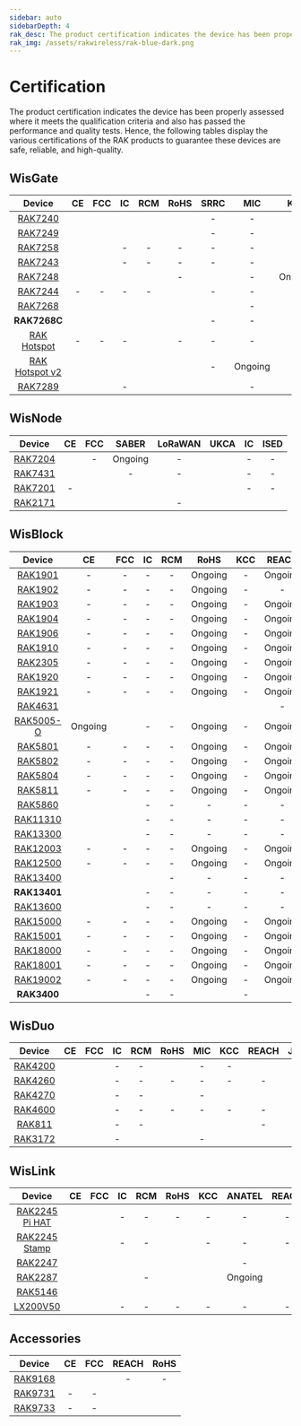 ```yaml
---
sidebar: auto
sidebarDepth: 4
rak_desc: The product certification indicates the device has been properly assessed where it meets the qualification criteria and also has passed the performance and quality tests. Hence, the following tables display the various certifications of the RAK products to guarantee these devices are safe, reliable, and high-quality.
rak_img: /assets/rakwireless/rak-blue-dark.png
---
```


# Certification

The product certification indicates the device has been properly assessed where it meets the qualification criteria and also has passed the performance and quality tests. Hence, the following tables display the various certifications of the RAK products to guarantee these devices are safe, reliable, and high-quality.

## WisGate

|                                               Device                                               |                                                             CE                                                              |                                                           FCC                                                           |                                                       IC                                                       |                                                             RCM                                                              |                                                                 RoHS                                                                 |                                              SRRC                                               |   MIC   |                                                             KCC                                                             |  OFCA   |                                                      IMDA                                                       |                                                  ANATEL                                                  |                                              Ukraine                                               |                                                            IP67                                                            |                                                  IP65                                                  |                                                            UKCA                                                             |                                                          REACH                                                          |   JRL   |   EAC   |   FAC   |   FSB   |                                                      SUBTEL                                                       |   NOM   | IFETEL  |                                                      BSMI                                                       |                                                      NCC                                                       |   MIC   |                                                      ERP                                                       |                                                      NTC                                                       |   RAC   |   FSS   |  SABER  |  METI   |                                                      NBTC                                                       |                                              ISED                                               |                                                             RSM                                                              |
| :------------------------------------------------------------------------------------------------: | :-------------------------------------------------------------------------------------------------------------------------: | :---------------------------------------------------------------------------------------------------------------------: | :------------------------------------------------------------------------------------------------------------: | :--------------------------------------------------------------------------------------------------------------------------: | :----------------------------------------------------------------------------------------------------------------------------------: | :---------------------------------------------------------------------------------------------: | :-----: | :-------------------------------------------------------------------------------------------------------------------------: | :-----: | :-------------------------------------------------------------------------------------------------------------: | :------------------------------------------------------------------------------------------------------: | :------------------------------------------------------------------------------------------------: | :------------------------------------------------------------------------------------------------------------------------: | :----------------------------------------------------------------------------------------------------: | :-------------------------------------------------------------------------------------------------------------------------: | :---------------------------------------------------------------------------------------------------------------------: | :-----: | :-----: | :-----: | :-----: | :---------------------------------------------------------------------------------------------------------------: | :-----: | :-----: | :-------------------------------------------------------------------------------------------------------------: | :------------------------------------------------------------------------------------------------------------: | :-----: | :------------------------------------------------------------------------------------------------------------: | :------------------------------------------------------------------------------------------------------------: | :-----: | :-----: | :-----: | :-----: | :-------------------------------------------------------------------------------------------------------------: | :---------------------------------------------------------------------------------------------: | :--------------------------------------------------------------------------------------------------------------------------: |
|       <a href="/Product-Categories/WisGate/RAK7240/Overview/" target="_blank"> RAK7240 </a>        |            [](https://downloads.rakwireless.com/LoRa/RAK7240/Certification-Report/RAK7240_CE_Certification.pdf)             |          [](https://downloads.rakwireless.com/LoRa/RAK7240/Certification-Report/RAK7240_FCC_Certification.zip)          |      [](https://downloads.rakwireless.com/LoRa/RAK7240/Certification-Report/RAK7240_IC_Certification.pdf)      |            [](https://downloads.rakwireless.com/LoRa/RAK7240/Certification-Report/RAK7240_RCM_Certification.zip)             |                [](https://downloads.rakwireless.com/LoRa/RAK7240/Certification-Report/RAK7240_RoHS_Certification.pdf)                |                                                -                                                |    -    |                                                              -                                                              |    -    |                                                        -                                                        | [](https://downloads.rakwireless.com/LoRa/RAK7240/Certification-Report/RAK7240_ANATEL_Certification.pdf) |                                                 -                                                  |                                                             -                                                              | [](https://downloads.rakwireless.com/LoRa/RAK7240/Certification-Report/RAK7240_IP65_Certification.pdf) |                                                              -                                                              |                                                            -                                                            |    -    |    -    |    -    |    -    |                                                         -                                                         |    -    |    -    |                                                        -                                                        |                                                       -                                                        |    -    |                                                       -                                                        |                                                       -                                                        |    -    |    -    |    -    |    -    |                                                        -                                                        |                                                -                                                |                                                              -                                                               |
|       <a href="/Product-Categories/WisGate/RAK7249/Overview/" target="_blank"> RAK7249 </a>        |      [](https://downloads.rakwireless.com/LoRa/DIY-Gateway-RAK7249/Certification-Report/RAK7249_CE_Certification.pdf)       |    [](https://downloads.rakwireless.com/LoRa/DIY-Gateway-RAK7249/Certification-Report/RAK7249_FCC_Certification.zip)    | [](https://downloads.rakwireless.com/LoRa/DIY-Gateway-RAK7249/Certification-Report/RAK7249_IC_Certication.pdf) |      [](https://downloads.rakwireless.com/LoRa/DIY-Gateway-RAK7249/Certification-Report/RAK7249_RCM_Certification.zip)       |           [](https://downloads.rakwireless.com/LoRa/DIY-Gateway-RAK7249/Certification-Report/RAK7249_RoHS_Test_Report.pdf)           |                                                -                                                |    -    |                                                              -                                                              |    -    |                                                        -                                                        |                                                    -                                                     |                                                 -                                                  | [](https://downloads.rakwireless.com/LoRa/DIY-Gateway-RAK7249/Certification-Report/RAK7249_Enclosure_IP67_Test_Report.pdf) |                                                   -                                                    |                                                              -                                                              |      [](https://downloads.rakwireless.com/LoRa/DIY-Gateway-RAK7249/Certification-Report/RAK7249_REACH_Report.pdf)       |    -    | Ongoing | Ongoing | Ongoing |                                                         -                                                         |    -    |    -    |                                                        -                                                        |                                                       -                                                        |    -    |                                                       -                                                        |                                                       -                                                        | Ongoing | Ongoing |    -    |    -    |                                                        -                                                        |                                                -                                                |                                                              -                                                               |
|       <a href="/Product-Categories/WisGate/RAK7258/Overview/" target="_blank"> RAK7258 </a>        |     [](https://downloads.rakwireless.com/LoRa/Indoor-Gateway-RAK7258/Certification-Report/RAK7258_CE_Certification.zip)     |  [](https://downloads.rakwireless.com/LoRa/Indoor-Gateway-RAK7258/Certification-Report/RAK7258_FCC_Certification.zip)   |                                                       -                                                        |                                                              -                                                               |                                                                  -                                                                   |                                                -                                                |    -    |     [](https://downloads.rakwireless.com/LoRa/Indoor-Gateway-RAK7258/Certification-Report/RAK7258_KC_Certification.pdf)     |    -    |                                                        -                                                        |                                                    -                                                     |                                                 -                                                  |                                                             -                                                              |                                                   -                                                    |                                                              -                                                              |                                                            -                                                            |    -    |    -    |    -    |    -    |                                                         -                                                         |    -    |    -    |                                                        -                                                        |                                                       -                                                        |    -    |                                                       -                                                        |                                                       -                                                        |    -    |    -    | Ongoing |    -    |                                                        -                                                        |                                                -                                                |                                                              -                                                               |
|       <a href="/Product-Categories/WisGate/RAK7243/Overview/" target="_blank"> RAK7243 </a>        |   [](https://downloads.rakwireless.com/LoRa/Pilot-Gateway-Pro-RAK7243/Certification-Report/RAK7243_CE_Certification.zip)    | [](https://downloads.rakwireless.com/LoRa/Pilot-Gateway-Pro-RAK7243/Certification-Report/RAK7243_FCC_Certification.zip) |                                                       -                                                        |                                                              -                                                               |                                                                  -                                                                   |                                                -                                                |    -    |                                                              -                                                              |    -    |                                                        -                                                        |                                                    -                                                     |                                                 -                                                  |                                                             -                                                              |                                                   -                                                    |                                                              -                                                              |                                                            -                                                            |    -    |    -    |    -    |    -    |                                                         -                                                         |    -    |    -    |                                                        -                                                        |                                                       -                                                        |    -    |                                                       -                                                        |                                                       -                                                        |    -    |    -    |    -    |    -    |                                                        -                                                        |                                                -                                                |                                                              -                                                               |
|       <a href="/Product-Categories/WisGate/RAK7248/Overview/" target="_blank"> RAK7248 </a>        |                [](https://downloads.rakwireless.com/LoRa/RAK7248/Certification/RAK7248_CE_Certification.zip)                |             [](https://downloads.rakwireless.com/LoRa/RAK7248/Certification/RAK7248_FCC_Certification.zip)              |         [](https://downloads.rakwireless.com/LoRa/RAK7248/Certification/RAK7248_IC_Certification.zip)          |                [](https://downloads.rakwireless.com/LoRa/RAK7248/Certification/RAK7248_RCM_Certification.pdf)                |                                                                  -                                                                   | [](https://downloads.rakwireless.com/LoRa/RAK7248/Certification/RAK7248_SRRC_Certification.zip) |    -    |                                                           Ongoing                                                           | Ongoing |         [](https://downloads.rakwireless.com/LoRa/RAK7248/Certification/RAK7248_IMDA_Certification.zip)         |    [](https://downloads.rakwireless.com/LoRa/RAK7248/Certification/RAK7248_ANATEL_Certification.pdf)     | [](https://downloads.rakwireless.com/LoRa/RAK7248/Certification/RAK7248_Ukraine_Certification.pdf) |                                                             -                                                              |                                                   -                                                    |                                                              -                                                              |                                                            -                                                            |    -    |    -    |    -    |    -    |                                                         -                                                         |    -    |    -    |                                                        -                                                        |                                                       -                                                        |    -    |                                                       -                                                        |                                                       -                                                        |    -    |    -    |    -    |    -    |                                                        -                                                        |                                                -                                                |                                                              -                                                               |
|       <a href="/Product-Categories/WisGate/RAK7244/Overview/" target="_blank"> RAK7244 </a>        |                                                              -                                                              |                                                            -                                                            |                                                       -                                                        |                                                              -                                                               | [](https://downloads.rakwireless.com/LoRa/Developer-LoRaWAN-Gateway-RAK7244%26RAK7244P/Certification/RAK7244_RoHS_Certification.pdf) |                                                -                                                |    -    |                                                              -                                                              |    -    |                                                        -                                                        |                                                    -                                                     |                                                 -                                                  |                                                             -                                                              |                                                   -                                                    |                                                              -                                                              |                                                            -                                                            |    -    |    -    |    -    |    -    |                                                         -                                                         |    -    |    -    |                                                        -                                                        |                                                       -                                                        |    -    |                                                       -                                                        |                                                       -                                                        |    -    |    -    |    -    |    -    |                                                        -                                                        |                                                -                                                |                                                              -                                                               |
|       <a href="/Product-Categories/WisGate/RAK7268/Overview/" target="_blank"> RAK7268 </a>        | [](https://downloads.rakwireless.com/LoRa/RAK7268/Certification/RAK7268_RAK7268V2_RAK7268C_RAK7268CV2_CE_Certification.pdf) |        [](https://downloads.rakwireless.com/LoRa/RAK7268/Certification/RAK7268_RAK7268V2_FCC_Certification.pdf)         |         [](https://downloads.rakwireless.com/LoRa/RAK7268/Certification/RAK7268_IC_Certification.zip)          | [](https://downloads.rakwireless.com/LoRa/RAK7268/Certification/RAK7268_RAK7268V2_RAK7268C_RAK7268CV2_RCM_Certification.pdf) |        [](https://downloads.rakwireless.com/LoRa/RAK7268/Certification/RAK7268C_RAK7268CV2_RAK7268_RAK7268V2_RoHS_Report.pdf)        | [](https://downloads.rakwireless.com/LoRa/RAK7268/Certification/RAK7268_SRRC_Certification.pdf) |    -    |                [](https://downloads.rakwireless.com/LoRa/RAK7268/Certification/RAK7268_KC_Certification.pdf)                |    -    |                                                        -                                                        |    [](https://downloads.rakwireless.com/LoRa/RAK7268/Certification/RAK7268_ANATEL_Certification.zip)     |                                                 -                                                  |                                                             -                                                              |                                                   -                                                    | [](https://downloads.rakwireless.com/LoRa/RAK7268/Certification/RAK7268_RAK7268V2_RAK7268C_RAK7268CV2_UK_Certification.pdf) | [](https://downloads.rakwireless.com/LoRa/RAK7268/Certification/RAK7268C_RAK7268CV2_RAK7268_RAK7268V2_REACH_Report.pdf) |    -    |    -    |    -    |    -    |                                                         -                                                         |    -    |    -    |                                                        -                                                        |                                                       -                                                        |    -    |                                                       -                                                        |                                                       -                                                        |    -    |    -    |    -    |    -    |                                                        -                                                        |                                                -                                                | [](https://downloads.rakwireless.com/LoRa/RAK7268/Certification/RAK7268_RAK7268V2_RAK7268C_RAK7268CV2_RSM_Certification.pdf) |
|                                            **RAK7268C**                                            | [](https://downloads.rakwireless.com/LoRa/RAK7268/Certification/RAK7268_RAK7268V2_RAK7268C_RAK7268CV2_CE_Certification.pdf) |       [](https://downloads.rakwireless.com/LoRa/RAK7268/Certification/RAK7268C_RAK7268CV2_FCC_Certification.pdf)        |         [](https://downloads.rakwireless.com/LoRa/RAK7268/Certification/RAK7268C_IC_Certification.zip)         | [](https://downloads.rakwireless.com/LoRa/RAK7268/Certification/RAK7268_RAK7268V2_RAK7268C_RAK7268CV2_RCM_Certification.pdf) |        [](https://downloads.rakwireless.com/LoRa/RAK7268/Certification/RAK7268C_RAK7268CV2_RAK7268_RAK7268V2_RoHS_Report.pdf)        |                                                -                                                |    -    |               [](https://downloads.rakwireless.com/LoRa/RAK7268/Certification/RAK7268C_KC_certification.pdf)                |    -    |                                                        -                                                        |                                                    -                                                     |                                                 -                                                  |                                                             -                                                              |                                                   -                                                    | [](https://downloads.rakwireless.com/LoRa/RAK7268/Certification/RAK7268_RAK7268V2_RAK7268C_RAK7268CV2_UK_Certification.pdf) | [](https://downloads.rakwireless.com/LoRa/RAK7268/Certification/RAK7268C_RAK7268CV2_RAK7268_RAK7268V2_REACH_Report.pdf) |    -    |    -    |    -    |    -    |                                                         -                                                         |    -    |    -    |                                                        -                                                        |                                                       -                                                        |    -    |                                                       -                                                        |                                                       -                                                        |    -    |    -    |    -    |    -    |                                                        -                                                        |                                                -                                                | [](https://downloads.rakwireless.com/LoRa/RAK7268/Certification/RAK7268_RAK7268V2_RAK7268C_RAK7268CV2_RSM_Certification.pdf) |
|   <a href="/Product-Categories/WisGate/RAK-Hotspot/Overview/" target="_blank"> RAK Hotspot </a>    |                                                              -                                                              |                                                            -                                                            |                                                       -                                                        |        [](https://downloads.rakwireless.com/LoRa/RAK_Hotspot/Certification/RAK7248_HotspotV2.0_RCM_Certification.pdf)        |                                                                  -                                                                   |                                                -                                                |    -    |        [](https://downloads.rakwireless.com/LoRa/RAK_Hotspot/Certification/RAK7248_HotspotV2.0_KC_Certification.pdf)        |    -    |                                                        -                                                        |                                                    -                                                     |                                                 -                                                  |                                                             -                                                              |                                                   -                                                    |                                                              -                                                              |                                                            -                                                            |    -    |    -    |    -    |    -    |                                                         -                                                         |    -    |    -    |                                                        -                                                        |                                                       -                                                        |    -    |                                                       -                                                        |                                                       -                                                        |    -    |    -    |    -    |    -    |                                                        -                                                        |                                                -                                                |                                                              -                                                               |
| <a href="/Product-Categories/WisGate/RAK-Hotspot-v2/Overview/" target="_blank"> RAK Hotspot v2</a> |        [](https://downloads.rakwireless.com/LoRa/RAK_Hotspot/Certification/RAK7248_HotspotV2.0_CE_Certification.pdf)        |     [](https://downloads.rakwireless.com/LoRa/RAK_Hotspot/Certification/RAK7248_HotspotV2.0_FCC_Certification.pdf)      |     [](https://downloads.rakwireless.com/LoRa/RAK_Hotspot/Certification/RAK7248_HotspotV2.0_IC_Report.pdf)     |        [](https://downloads.rakwireless.com/LoRa/RAK_Hotspot/Certification/RAK7248_HotspotV2.0_RCM_Certification.pdf)        |             [](https://downloads.rakwireless.com/LoRa/RAK_Hotspot/Certification/RAK7248_HotspotV2.0_CE__ROHS_REPORT.pdf)             |                                                -                                                | Ongoing |        [](https://downloads.rakwireless.com/LoRa/RAK_Hotspot/Certification/RAK7248_HotspotV2.0_KC_Certification.pdf)        |    -    | [](https://downloads.rakwireless.com/LoRa/RAK_Hotspot/Certification/RAK7248_HotspotV2.0_IMDA_Certification.zip) |                                                    -                                                     |                                                 -                                                  |                                                             -                                                              |                                                   -                                                    |       [](https://downloads.rakwireless.com/LoRa/RAK_Hotspot/Certification/RAK7248_HotspotV2.0_UKCA_Certification.pdf)       |      [](https://downloads.rakwireless.com/LoRa/RAK_Hotspot/Certification/RAK7248_HotspotV2.0_CE_REACH_REPORT.PDF)       | Ongoing |    -    |    -    |    -    | [](https://downloads.rakwireless.com/LoRa/RAK_Hotspot/Certification/RAK7248_HotspotV2.0_SUBTEL_Certification.pdf) | Ongoing | Ongoing | [](https://downloads.rakwireless.com/LoRa/RAK_Hotspot/Certification/RAK7248_HotspotV2.0_BSMI_Certification.pdf) | [](https://downloads.rakwireless.com/LoRa/RAK_Hotspot/Certification/RAK7248_HotspotV2.0_NCC_Certification.pdf) | Ongoing | [](https://downloads.rakwireless.com/LoRa/RAK_Hotspot/Certification/RAK7248_HotspotV2.0_ERP_Certification.pdf) | [](https://downloads.rakwireless.com/LoRa/RAK_Hotspot/Certification/RAK7248_HotspotV2.0_NTC_Certification.jpg) |    -    |    -    |    -    | Ongoing | [](https://downloads.rakwireless.com/LoRa/RAK_Hotspot/Certification/RAK7248_HotspotV2.0_NBTC_Certification.zip) |                                                -                                                |                                                              -                                                               |
|       <a href="/Product-Categories/WisGate/RAK7289/Overview/" target="_blank"> RAK7289 </a>        |           [](https://downloads.rakwireless.com/LoRa/RAK7289/Certification/RAK7289_RAK7289V2_CE_Certification.pdf)           |             [](https://downloads.rakwireless.com/LoRa/RAK7289/Certification/RAK7289_FCC_Certification.pdf)              |                                                       -                                                        |           [](https://downloads.rakwireless.com/LoRa/RAK7289/Certification/RAK7289_RAK7289V2_RCM_Certification.pdf)           |        [](https://downloads.rakwireless.com/LoRa/RAK7289/Certification/RAK7289C_RAK7289_RAK7289CV2_RAK7289V2_RoHS_Report.pdf)        | [](https://downloads.rakwireless.com/LoRa/RAK7289/Certification/RAK7289_SRRC_Certification.pdf) |    -    | [](https://downloads.rakwireless.com/LoRa/RAK7289/Certification/RAK7289_RAK7289C_RAK7289V2_RAK7289CV2_KC_Certification.pdf) |    -    |                                                        -                                                        |                                                    -                                                     |                                                 -                                                  |                                                             -                                                              |                                                   -                                                    |          [](https://downloads.rakwireless.com/LoRa/RAK7289/Certification/RAK7289_RAK7289V2_UKCA_Certification.pdf)          | [](https://downloads.rakwireless.com/LoRa/RAK7289/Certification/RAK7289C_RAK7289_RAK7289CV2_RAK7289V2_REACH_Report.PDF) |    -    |    -    |    -    |    -    |                                                         -                                                         |    -    |    -    |                                                        -                                                        |                                                       -                                                        |    -    |                                                       -                                                        |                                                       -                                                        |    -    |    -    |    -    |    -    |                                                        -                                                        | [](https://downloads.rakwireless.com/LoRa/RAK7289/Certification/RAK7289_ISED_Certification.zip) |          [](https://downloads.rakwireless.com/LoRa/RAK7289/Certification/RAK7289C_RAK7289CV2_RSM_Certification.pdf)          |


## WisNode

|                                        Device                                         |                                                  CE                                                  |                                                  FCC                                                  |  SABER  |                                              LoRaWAN                                               |                                              UKCA                                               |                                              IC                                               |                                              ISED                                               |
| :-----------------------------------------------------------------------------------: | :--------------------------------------------------------------------------------------------------: | :---------------------------------------------------------------------------------------------------: | :-----: | :------------------------------------------------------------------------------------------------: | :---------------------------------------------------------------------------------------------: | :-------------------------------------------------------------------------------------------: | :---------------------------------------------------------------------------------------------: |
| <a href="/Product-Categories/WisNode/RAK7204/Overview/" target="_blank"> RAK7204 </a> |    [](https://downloads.rakwireless.com/LoRa/RAK7204/Certification/RAK7204_CE_Certification.zip)     |                                                   -                                                   | Ongoing |                                                 -                                                  |                                                                                                 |                                               -                                               |                                                -                                                |
| <a href="/Product-Categories/WisNode/RAK7431/Overview/" target="_blank"> RAK7431 </a> | [](https://downloads.rakwireless.com/LoRa/RAK7431/Certification-Report/RAK7431_CE_Certification.zip) | [](https://downloads.rakwireless.com/LoRa/RAK7431/Certification-Report/RAK7431_FCC_Certification.zip) |    -    |                                                 -                                                  |                                                                                                 |                                               -                                               |                                                -                                                |
| <a href="/Product-Categories/WisNode/RAK7201/Overview/" target="_blank"> RAK7201 </a> |                                                  -                                                   |    [](https://downloads.rakwireless.com/LoRa/RAK7201/Certification/RAK7201_FCC_Certification.pdf)     |         | [](https://downloads.rakwireless.com/LoRa/RAK7201/Certification/RAK7201_LoRaWAN_Certification.pdf) |                                                                                                 |                                               -                                               |                                                -                                                |
| <a href="/Product-Categories/WisNode/RAK2171/Overview/" target="_blank"> RAK2171 </a> |    [](https://downloads.rakwireless.com/LoRa/RAK2171/Certification/RAK2171_CE_Certification.pdf)     |    [](https://downloads.rakwireless.com/LoRa/RAK2171/Certification/RAK2171_FCC_Certification.pdf)     |         |                                                 -                                                  | [](https://downloads.rakwireless.com/LoRa/RAK2171/Certification/RAK2171_UKCA_Certification.pdf) | [](https://downloads.rakwireless.com/LoRa/RAK2171/Certification/RAK2171_IC_Certification.pdf) | [](https://downloads.rakwireless.com/LoRa/RAK2171/Certification/RAK2171_ISED_Certification.pdf) |


## WisBlock

|                                           Device                                           |                                                        CE                                                         |                                                        FCC                                                         |                                                    IC                                                    |                                              RCM                                               |                                                   RoHS                                                    |                                                  KCC                                                  |                                                   REACH                                                    |                                                     EMC                                                     |                                                        UKCA                                                         |                                                        ISED                                                         |
| :----------------------------------------------------------------------------------------: | :---------------------------------------------------------------------------------------------------------------: | :----------------------------------------------------------------------------------------------------------------: | :------------------------------------------------------------------------------------------------------: | :--------------------------------------------------------------------------------------------: | :-------------------------------------------------------------------------------------------------------: | :---------------------------------------------------------------------------------------------------: | :--------------------------------------------------------------------------------------------------------: | :---------------------------------------------------------------------------------------------------------: | :-----------------------------------------------------------------------------------------------------------------: | :-----------------------------------------------------------------------------------------------------------------: |
|   <a href="/Product-Categories/WisBlock/RAK1901/Overview/" target="_blank"> RAK1901 </a>   |                                                         -                                                         |                                                         -                                                          |                                                    -                                                     |                                               -                                                |                                                  Ongoing                                                  |                                                   -                                                   |                                                  Ongoing                                                   |                                                      -                                                      |                                                          -                                                          |                                                          -                                                          |
|   <a href="/Product-Categories/WisBlock/RAK1902/Overview/" target="_blank"> RAK1902 </a>   |                                                         -                                                         |                                                         -                                                          |                                                    -                                                     |                                               -                                                |                                                  Ongoing                                                  |                                                   -                                                   |                                                     -                                                      |                                                   Ongoing                                                   |                                                          -                                                          |                                                          -                                                          |
|   <a href="/Product-Categories/WisBlock/RAK1903/Overview/" target="_blank"> RAK1903 </a>   |                                                         -                                                         |                                                         -                                                          |                                                    -                                                     |                                               -                                                |                                                  Ongoing                                                  |                                                   -                                                   |                                                  Ongoing                                                   |                                                      -                                                      |                                                          -                                                          |                                                          -                                                          |
|   <a href="/Product-Categories/WisBlock/RAK1904/Overview/" target="_blank"> RAK1904 </a>   |                                                         -                                                         |                                                         -                                                          |                                                    -                                                     |                                               -                                                |                                                  Ongoing                                                  |                                                   -                                                   |                                                  Ongoing                                                   |                                                      -                                                      |                                                          -                                                          |                                                          -                                                          |
|   <a href="/Product-Categories/WisBlock/RAK1906/Overview/" target="_blank"> RAK1906 </a>   |                                                         -                                                         |                                                         -                                                          |                                                    -                                                     |                                               -                                                |                                                  Ongoing                                                  |                                                   -                                                   |                                                  Ongoing                                                   |                                                      -                                                      |                                                          -                                                          |                                                          -                                                          |
|   <a href="/Product-Categories/WisBlock/RAK1910/Overview/" target="_blank"> RAK1910 </a>   |                                                         -                                                         |                                                         -                                                          |                                                    -                                                     |                                               -                                                |                                                  Ongoing                                                  |                                                   -                                                   |                                                  Ongoing                                                   |                                                      -                                                      |                                                          -                                                          |                                                          -                                                          |
|   <a href="/Product-Categories/WisBlock/RAK2305/Overview/" target="_blank"> RAK2305 </a>   |                                                         -                                                         |                                                         -                                                          |                                                    -                                                     |                                               -                                                |                                                  Ongoing                                                  |                                                   -                                                   |                                                  Ongoing                                                   |                                                      -                                                      |                                                          -                                                          |                                                          -                                                          |
|   <a href="/Product-Categories/WisBlock/RAK1920/Overview/" target="_blank"> RAK1920 </a>   |                                                         -                                                         |                                                         -                                                          |                                                    -                                                     |                                               -                                                |                                                  Ongoing                                                  |                                                   -                                                   |                                                  Ongoing                                                   |                                                      -                                                      |                                                          -                                                          |                                                          -                                                          |
|   <a href="/Product-Categories/WisBlock/RAK1921/Overview/" target="_blank"> RAK1921 </a>   |                                                         -                                                         |                                                         -                                                          |                                                    -                                                     |                                               -                                                |                                                  Ongoing                                                  |                                                   -                                                   |                                                  Ongoing                                                   |                                                      -                                                      |                                                          -                                                          |                                                          -                                                          |
|   <a href="/Product-Categories/WisBlock/RAK4631/Overview/" target="_blank"> RAK4631 </a>   |       [](https://downloads.rakwireless.com/LoRa/RAK4630/Certification/RAK4630_RAK4631_CE_Certification.zip)       |       [](https://downloads.rakwireless.com/LoRa/RAK4630/Certification/RAK4630_RAK4631_FCC_Certification.zip)       |  [](https://downloads.rakwireless.com/LoRa/WisBlock/RAK4631/Certification/RAK4631_IC_Certification.pdf)  | [](https://downloads.rakwireless.com/LoRa/RAK4630/Certification/RAK4630_RCM_Certification.pdf) |     [](https://downloads.rakwireless.com/LoRa/RAK4630/Certification/RAK4630_RAK4631_RoHS_Report.pdf)      | [](https://downloads.rakwireless.com/LoRa/RAK4630/Certification/RAK4630_RAK4631_KC_Certification.pdf) |                                                     -                                                      |                                                      -                                                      |                                                          -                                                          |                                                          -                                                          |
| <a href="/Product-Categories/WisBlock/RAK5005-O/Overview/" target="_blank"> RAK5005-O </a> |                                                      Ongoing                                                      |    [](https://downloads.rakwireless.com/LoRa/WisBlock/RAK5005-O/Certification/RAK5005-O_FCC_Certification.pdf)     |                                                    -                                                     |                                               -                                                |                                                  Ongoing                                                  |                                                   -                                                   |                                                  Ongoing                                                   | [](https://downloads.rakwireless.com/LoRa/WisBlock/RAK5005-O/Certification/RAK5005-O_EMC_Certification.pdf) |                                                          -                                                          |                                                          -                                                          |
|   <a href="/Product-Categories/WisBlock/RAK5801/Overview/" target="_blank"> RAK5801 </a>   |                                                         -                                                         |                                                         -                                                          |                                                    -                                                     |                                               -                                                |                                                  Ongoing                                                  |                                                   -                                                   |                                                  Ongoing                                                   |                                                      -                                                      |                                                          -                                                          |                                                          -                                                          |
|   <a href="/Product-Categories/WisBlock/RAK5802/Overview/" target="_blank"> RAK5802 </a>   |                                                         -                                                         |                                                         -                                                          |                                                    -                                                     |                                               -                                                |                                                  Ongoing                                                  |                                                   -                                                   |                                                  Ongoing                                                   |                                                      -                                                      |                                                          -                                                          |                                                          -                                                          |
|   <a href="/Product-Categories/WisBlock/RAK5804/Overview/" target="_blank"> RAK5804 </a>   |                                                         -                                                         |                                                         -                                                          |                                                    -                                                     |                                               -                                                |                                                  Ongoing                                                  |                                                   -                                                   |                                                  Ongoing                                                   |                                                      -                                                      |                                                          -                                                          |                                                          -                                                          |
|   <a href="/Product-Categories/WisBlock/RAK5811/Overview/" target="_blank"> RAK5811 </a>   |                                                         -                                                         |                                                         -                                                          |                                                    -                                                     |                                               -                                                |                                                  Ongoing                                                  |                                                   -                                                   |                                                  Ongoing                                                   |                                                      -                                                      |                                                          -                                                          |                                                          -                                                          |
|   <a href="/Product-Categories/WisBlock/RAK5860/Overview/" target="_blank"> RAK5860 </a>   |      [](https://downloads.rakwireless.com/LoRa/WisBlock/RAK5860/Certification/RAK5860_CE_Certification.zip)       |      [](https://downloads.rakwireless.com/LoRa/WisBlock/RAK5860/Certification/RAK5860_FCC_Certification.pdf)       |                                                    -                                                     |                                               -                                                |                                                     -                                                     |                                                   -                                                   |                                                     -                                                      |                                                      -                                                      |                                                          -                                                          |                                                          -                                                          |
|  <a href="/Product-Categories/WisBlock/RAK11310/Overview/" target="_blank"> RAK11310 </a>  | [](https://downloads.rakwireless.com/LoRa/WisBlock/RAK11310/Certification/RAK11300_RAK11310_CE_Certification.pdf) | [](https://downloads.rakwireless.com/LoRa/WisBlock/RAK11310/Certification/RAK11300_RAK11310_FCC_Certification.zip) |                                                    -                                                     |                                               -                                                |                                                     -                                                     |                                                   -                                                   |                                                     -                                                      |                                                      -                                                      | [](https://downloads.rakwireless.com/LoRa/WisBlock/RAK11310/Certification/RAK11300_RAK11310_UKCA_Certification.pdf) | [](https://downloads.rakwireless.com/LoRa/WisBlock/RAK11310/Certification/RAK11300_RAK11310_ISED_Certification.pdf) |
|  <a href="/Product-Categories/WisBlock/RAK13300/Overview/" target="_blank"> RAK13300 </a>  |     [](https://downloads.rakwireless.com/LoRa/WisBlock/RAK13300/Certification/RAK13300_CE_Certification.pdf)      |     [](https://downloads.rakwireless.com/LoRa/WisBlock/RAK13300/Certification/RAK13300_FCC_Certification.zip)      |                                                    -                                                     |                                               -                                                |                                                     -                                                     |                                                   -                                                   |                                                     -                                                      |                                                      -                                                      |     [](https://downloads.rakwireless.com/LoRa/WisBlock/RAK13300/Certification/RAK13300_UKCA_Certification.pdf)      |     [](https://downloads.rakwireless.com/LoRa/WisBlock/RAK13300/Certification/RAK13300_ISED_Certification.pdf)      |
|  <a href="/Product-Categories/WisBlock/RAK12003/Overview/" target="_blank"> RAK12003 </a>  |                                                         -                                                         |                                                         -                                                          |                                                    -                                                     |                                               -                                                |                                                  Ongoing                                                  |                                                   -                                                   |                                                  Ongoing                                                   |                                                      -                                                      |                                                          -                                                          |                                                          -                                                          |
|  <a href="/Product-Categories/WisBlock/RAK12500/Overview/" target="_blank"> RAK12500 </a>  |                                                         -                                                         |                                                         -                                                          |                                                    -                                                     |                                               -                                                |                                                  Ongoing                                                  |                                                   -                                                   |                                                  Ongoing                                                   |                                                      -                                                      |                                                          -                                                          |                                                          -                                                          |
|  <a href="/Product-Categories/WisBlock/RAK13400/Overview/" target="_blank"> RAK13400 </a>  |     [](https://downloads.rakwireless.com/LoRa/WisBlock/RAK13400/Certification/RAK13400_CE_Certification.pdf)      |     [](https://downloads.rakwireless.com/LoRa/WisBlock/RAK13400/Certification/RAK13400_FCC_Certification.pdf)      | [](https://downloads.rakwireless.com/LoRa/WisBlock/RAK13400/Certification/RAK13400_IC_Certification.pdf) |                                               -                                                |                                                     -                                                     |                                                   -                                                   |                                                     -                                                      |                                                      -                                                      |                                                          -                                                          |                                                          -                                                          |
|                                        **RAK13401**                                        |     [](https://downloads.rakwireless.com/LoRa/WisBlock/RAK13401/Certification/RAK13401_CE_Certification.pdf)      |     [](https://downloads.rakwireless.com/LoRa/WisBlock/RAK13401/Certification/RAK13401_FCC_Certification.pdf)      |                                                    -                                                     |                                               -                                                |                                                     -                                                     |                                                   -                                                   |                                                     -                                                      |                                                      -                                                      |     [](https://downloads.rakwireless.com/LoRa/WisBlock/RAK13401/Certification/RAK13401_UKCA_Certification.pdf)      |                                                          -                                                          |
|  <a href="/Product-Categories/WisBlock/RAK13600/Overview/" target="_blank"> RAK13600 </a>  |     [](https://downloads.rakwireless.com/LoRa/WisBlock/RAK13600/Certification/RAK13600_CE_Certification.pdf)      |     [](https://downloads.rakwireless.com/LoRa/WisBlock/RAK13600/Certification/RAK13600_FCC_Certification.pdf)      |                                                    -                                                     |                                               -                                                |                                                     -                                                     |                                                   -                                                   |                                                     -                                                      |                                                      -                                                      |     [](https://downloads.rakwireless.com/LoRa/WisBlock/RAK13600/Certification/RAK13600_UKCA_Certification.pdf)      |     [](https://downloads.rakwireless.com/LoRa/WisBlock/RAK13600/Certification/RAK13600_ISED_Certification.pdf)      |
|  <a href="/Product-Categories/WisBlock/RAK15000/Overview/" target="_blank"> RAK15000 </a>  |                                                         -                                                         |                                                         -                                                          |                                                    -                                                     |                                               -                                                |                                                  Ongoing                                                  |                                                   -                                                   |                                                  Ongoing                                                   |                                                      -                                                      |                                                          -                                                          |                                                          -                                                          |
|  <a href="/Product-Categories/WisBlock/RAK15001/Overview/" target="_blank"> RAK15001 </a>  |                                                         -                                                         |                                                         -                                                          |                                                    -                                                     |                                               -                                                |                                                  Ongoing                                                  |                                                   -                                                   |                                                  Ongoing                                                   |                                                      -                                                      |                                                          -                                                          |                                                          -                                                          |
|  <a href="/Product-Categories/WisBlock/RAK18000/Overview/" target="_blank"> RAK18000 </a>  |                                                         -                                                         |                                                         -                                                          |                                                    -                                                     |                                               -                                                |                                                  Ongoing                                                  |                                                   -                                                   |                                                  Ongoing                                                   |                                                      -                                                      |                                                          -                                                          |                                                          -                                                          |
|  <a href="/Product-Categories/WisBlock/RAK18001/Overview/" target="_blank"> RAK18001 </a>  |                                                         -                                                         |                                                         -                                                          |                                                    -                                                     |                                               -                                                |                                                  Ongoing                                                  |                                                   -                                                   |                                                  Ongoing                                                   |                                                      -                                                      |                                                          -                                                          |                                                          -                                                          |
|  <a href="/Product-Categories/WisBlock/RAK19002/Overview/" target="_blank"> RAK19002 </a>  |                                                         -                                                         |                                                         -                                                          |                                                    -                                                     |                                               -                                                |                                                  Ongoing                                                  |                                                   -                                                   |                                                  Ongoing                                                   |                                                      -                                                      |                                                          -                                                          |                                                          -                                                          |
|                                        **RAK3400**                                         |  [](https://downloads.rakwireless.com/LoRa/WisBlock/RAK3400/Certification/RAK3400_RAK3401_CE_Certification.pdf)   |  [](https://downloads.rakwireless.com/LoRa/WisBlock/RAK3400/Certification/RAK3400_RAK3401_FCC_Certiification.pdf)  |                                                    -                                                     |                                               -                                                | [](https://downloads.rakwireless.com/LoRa/WisBlock/RAK3400/Certification/RAK3400_RAK3401_RoHS_Report.pdf) |                                                   -                                                   | [](https://downloads.rakwireless.com/LoRa/WisBlock/RAK3400/Certification/RAK3400_RAK3401_REACH_Report.pdf) |                                                      -                                                      |  [](https://downloads.rakwireless.com/LoRa/WisBlock/RAK3400/Certification/RAK3400_RAK3401_UKCA_Certification.pdf)   |  [](https://downloads.rakwireless.com/LoRa/WisBlock/RAK3400/Certification/RAK3400_RAK3401_ISED_Certification.pdf)   |


## WisDuo

|                                           Device                                            |                                                  CE                                                   |                                                  FCC                                                   |  IC   |                                              RCM                                               |                                                  RoHS                                                   |                                                 MIC                                                 |                                                 KCC                                                  |                                                  REACH                                                   |                                                  JRL                                                  |   EMC   |                                              UKCA                                               |                                                   LORA                                                   |                                                  ISED                                                   |
| :-----------------------------------------------------------------------------------------: | :---------------------------------------------------------------------------------------------------: | :----------------------------------------------------------------------------------------------------: | :---: | :--------------------------------------------------------------------------------------------: | :-----------------------------------------------------------------------------------------------------: | :-------------------------------------------------------------------------------------------------: | :--------------------------------------------------------------------------------------------------: | :------------------------------------------------------------------------------------------------------: | :---------------------------------------------------------------------------------------------------: | :-----: | :---------------------------------------------------------------------------------------------: | :------------------------------------------------------------------------------------------------------: | :-----------------------------------------------------------------------------------------------------: |
| <a href="/Product-Categories/WisDuo/RAK4200-Module/Overview/" target="_blank"> RAK4200 </a> | [](https://downloads.rakwireless.com/LoRa/RAK4200/Certification-Report/RAK4200H_CE_Certification.zip) | [](https://downloads.rakwireless.com/LoRa/RAK4200/Certification-Report/RAK4200_FCC_Certification.zip)  |   -   |                                               -                                                | [](https://downloads.rakwireless.com/LoRa/RAK4200/Certification-Report/RAK4200H_RoHS_Certification.pdf) |                                                  -                                                  |                                                  -                                                   | [](https://downloads.rakwireless.com/LoRa/RAK4200/Certification-Report/RAK4200H_REACH_Certification.pdf) |                                                   -                                                   |    -    |                                                -                                                |                                                    -                                                     | [](https://downloads.rakwireless.com/LoRa/RAK4200/Certification-Report/RAK4200H_ISED_Certification.pdf) |
| <a href="/Product-Categories/WisDuo/RAK4260-Module/Overview/" target="_blank"> RAK4260 </a> | [](https://downloads.rakwireless.com/LoRa/RAK4260/Certification-Report/RAK4260H_CE_Certification.zip) | [](https://downloads.rakwireless.com/LoRa/RAK4260/Certification-Report/RAK4260H_FCC_Certification.zip) |   -   |                                               -                                                |                                                    -                                                    |                                                  -                                                  |                                                  -                                                   |                                                    -                                                     |                                                   -                                                   |    -    |                                                -                                                |                                                    -                                                     |                                                    -                                                    |
| <a href="/Product-Categories/WisDuo/RAK4270-Module/Overview/" target="_blank"> RAK4270 </a> | [](https://downloads.rakwireless.com/LoRa/RAK4270/Certification-Report/RAK4270_CE_Certification.zip)  | [](https://downloads.rakwireless.com/LoRa/RAK4270/Certification-Report/RAK4270_FCC_Certification.zip)  |   -   |                                               -                                                | [](https://downloads.rakwireless.com/LoRa/RAK4270/Certification-Report/RAK4270_RoHS_Certification.pdf)  |                                                  -                                                  | [](https://downloads.rakwireless.com/LoRa/RAK4270/Certification-Report/RAK4270_KC_Certification.pdf) | [](https://downloads.rakwireless.com/LoRa/RAK4270/Certification-Report/RAK4270_REACH_Certification.pdf)  | [](https://downloads.rakwireless.com/LoRa/RAK4270/Certification-Report/RAK4270_JRL_Certification.pdf) | Ongoing |                                                -                                                |                                                    -                                                     |                                                    -                                                    |
| <a href="/Product-Categories/WisDuo/RAK4600-Module/Overview/" target="_blank"> RAK4600 </a> |     [](https://downloads.rakwireless.com/LoRa/RAK4600/Certification/RAK4600_CE_Certification.zip)     |     [](https://downloads.rakwireless.com/LoRa/RAK4600/Certification/RAK4600_FCC_Certification.zip)     |   -   |                                               -                                                |                                                    -                                                    |                                                  -                                                  |                                                  -                                                   |                                                    -                                                     |                                                   -                                                   |    -    |                                                -                                                |                                                    -                                                     |                                                    -                                                    |
|  <a href="/Product-Categories/WisDuo/RAK811-Module/Overview/" target="_blank"> RAK811 </a>  |  [](https://downloads.rakwireless.com/LoRa/RAK811/Certification_Report/RAK811_CE_Certification.zip)   |  [](https://downloads.rakwireless.com/LoRa/RAK811/Certification_Report/RAK811_FCC_Certification.zip)   |   -   |                                               -                                                |  [](https://downloads.rakwireless.com/LoRa/RAK811/Certification_Report/RAK811_RoHS_Certification.zip)   | [](https://downloads.rakwireless.com/LoRa/RAK811/Certification_Report/RAK811_MIC_Certification.zip) |  [](https://downloads.rakwireless.com/LoRa/RAK811/Certification_Report/RAK811_KC_Certification.pdf)  |                                                    -                                                     |                                                   -                                                   |    -    |                                                -                                                |                                                    -                                                     |                                                    -                                                    |
| <a href="/Product-Categories/WisDuo/RAK3172-Module/Overview/" target="_blank"> RAK3172 </a> |     [](https://downloads.rakwireless.com/LoRa/RAK3172/Certification/RAK3172_CE_Certification.pdf)     |     [](https://downloads.rakwireless.com/LoRa/RAK3172/Certification/RAK3172_FCC_Certification.zip)     |   -   | [](https://downloads.rakwireless.com/LoRa/RAK3172/Certification/RAK3172_RCM_Certification.pdf) |        [](https://downloads.rakwireless.com/LoRa/RAK3172/Certification/RAK3172_RoHS_Report.pdf)         |                                                  -                                                  |    [](https://downloads.rakwireless.com/LoRa/RAK3172/Certification/RAK3172_KC_Certification.pdf)     |        [](https://downloads.rakwireless.com/LoRa/RAK3172/Certification/RAK3172_REACH_Report.pdf)         |    [](https://downloads.rakwireless.com/LoRa/RAK3172/Certification/RAK3172_JRL_Certification.pdf)     |    -    | [](https://downloads.rakwireless.com/LoRa/RAK3172/Certification/RAK3172_UKCA_Certification.pdf) | [](https://downloads.rakwireless.com/LoRa/RAK3172/Certification/RAK3172_LoRa_Alliance_Certification.pdf) |     [](https://downloads.rakwireless.com/LoRa/RAK3172/Certification/RAK3172_ISED_Certification.pdf)     |

## WisLink

|                                                  Device                                                   |                                                         CE                                                         |                                                         FCC                                                         |                                                       IC                                                       |                                                       RCM                                                       |                                                       RoHS                                                       |                                                      KCC                                                       |                                              ANATEL                                               |                                                       REACH                                                       |                                              UKCA                                               |                                              KC                                               |                                              JRL                                               |
| :-------------------------------------------------------------------------------------------------------: | :----------------------------------------------------------------------------------------------------------------: | :-----------------------------------------------------------------------------------------------------------------: | :------------------------------------------------------------------------------------------------------------: | :-------------------------------------------------------------------------------------------------------------: | :--------------------------------------------------------------------------------------------------------------: | :------------------------------------------------------------------------------------------------------------: | :-----------------------------------------------------------------------------------------------: | :---------------------------------------------------------------------------------------------------------------: | :---------------------------------------------------------------------------------------------: | :-------------------------------------------------------------------------------------------: | :--------------------------------------------------------------------------------------------: |
|    <a href="/Product-Categories/WisLink/RAK2245-Pi-HAT/Overview/" target="_blank"> RAK2245 Pi HAT </a>    | [](https://downloads.rakwireless.com/LoRa/RAK2245-Pi-HAT/Certification-Report/RAK2245_Pi_HAT_CE_Certification.zip) | [](https://downloads.rakwireless.com/LoRa/RAK2245-Pi-HAT/Certification-Report/RAK2245_Pi_HAT_FCC_Certification.zip) |                                                       -                                                        |                                                        -                                                        |                                                        -                                                         |                                                       -                                                        |                                                 -                                                 |                                                         -                                                         |                                                -                                                |                                               -                                               |                                               -                                                |
| <a href="/Product-Categories/WisLink/RAK2245-Stamp-Edition/Overview/" target="_blank"> RAK2245 Stamp </a> |        [](https://downloads.rakwireless.com/LoRa/RAK2245/Certification-Report/RAK2245_CE_Certification.zip)        |        [](https://downloads.rakwireless.com/LoRa/RAK2245/Certification-Report/RAK2245_FCC_Certification.zip)        |                                                       -                                                        |                                                        -                                                        |         [](https://downloads.rakwireless.com/LoRa/RAK2245/Certification-Report/RAK2245_RoHS_Report.pdf)          |                                                       -                                                        |                                                 -                                                 |                                                         -                                                         |                                                -                                                |                                               -                                               |                                               -                                                |
|           <a href="/Product-Categories/WisLink/RAK2247/Overview/" target="_blank"> RAK2247 </a>           |   [](https://downloads.rakwireless.com/LoRa/RAK2247-Mini-PCIe/Certification-Report/RAK2247_CE_Certification.zip)   |   [](https://downloads.rakwireless.com/LoRa/RAK2247-Mini-PCIe/Certification-Report/RAK2247_FCC_Certification.pdf)   | [](https://downloads.rakwireless.com/LoRa/RAK2247-Mini-PCIe/Certification-Report/RAK2247_IC_Certification.zip) | [](https://downloads.rakwireless.com/LoRa/RAK2247-Mini-PCIe/Certification-Report/RAK2247_RCM_Certification.zip) | [](https://downloads.rakwireless.com/LoRa/RAK2247-Mini-PCIe/Certification-Report/RAK2247_RoHS_Certification.pdf) | [](https://downloads.rakwireless.com/LoRa/RAK2247-Mini-PCIe/Certification-Report/RAK2247_KC_Certification.zip) |                                                 -                                                 | [](https://downloads.rakwireless.com/LoRa/RAK2247-Mini-PCIe/Certification-Report/RAK2247_REACH_Certification.pdf) |                                                -                                                |                                               -                                               |                                               -                                                |
|           <a href="/Product-Categories/WisLink/RAK2287/Overview/" target="_blank"> RAK2287 </a>           |      [](https://downloads.rakwireless.com/LoRa/RAK2287-Mini-PCIe/Certification/RAK2287_CE_Certification.zip)       |      [](https://downloads.rakwireless.com/LoRa/RAK2287-Mini-PCIe/Certification/RAK2287_FCC_Certification.zip)       |    [](https://downloads.rakwireless.com/LoRa/RAK2287-Mini-PCIe/Certification/RAK2287_IC_Certification.zip)     |                                                        -                                                        |    [](https://downloads.rakwireless.com/LoRa/RAK2287-Mini-PCIe/Certification-Report/RAK2287_RoHS_Report.pdf)     | [](https://downloads.rakwireless.com/LoRa/RAK2287-Mini-PCIe/Certification-Report/RAK2287_KC_Certification.zip) |                                              Ongoing                                              |    [](https://downloads.rakwireless.com/LoRa/RAK2287-Mini-PCIe/Certification-Report/RAK2287_REACH_Report.pdf)     |                                                -                                                |                                               -                                               |                                               -                                                |
|           <a href="/Product-Categories/WisLink/RAK5146/Overview/" target="_blank"> RAK5146 </a>           |           [](https://downloads.rakwireless.com/LoRa/RAK5146/Certification/RAK5146_CE_Certification.zip)            |           [](https://downloads.rakwireless.com/LoRa/RAK5146/Certification/RAK5146_FCC_Certification.zip)            |         [](https://downloads.rakwireless.com/LoRa/RAK5146/Certification/RAK5146_IC_Certification.pdf)          |         [](https://downloads.rakwireless.com/LoRa/RAK5146/Certification/RAK5146_RCM_Certification.pdf)          |         [](https://downloads.rakwireless.com/LoRa/RAK5146/Certification/RAK5146_RoHS_Certification.pdf)          |         [](https://downloads.rakwireless.com/LoRa/RAK5146/Certification/RAK5146_KC_Certification.pdf)          | [](https://downloads.rakwireless.com/LoRa/RAK5146/Certification/RAK5146_ANATEL_Certification.pdf) |         [](https://downloads.rakwireless.com/LoRa/RAK5146/Certification/RAK5146_REACH_Certification.pdf)          | [](https://downloads.rakwireless.com/LoRa/RAK5146/Certification/RAK5146_UKCA_Certification.zip) | [](https://downloads.rakwireless.com/LoRa/RAK5146/Certification/RAK5146_KC_Certification.pdf) | [](https://downloads.rakwireless.com/LoRa/RAK5146/Certification/RAK5146_JRL_Certification.pdf) |
|          <a href="/Product-Categories/WisLink/LX200V50/Overview/" target="_blank"> LX200V50 </a>          |       [](https://downloads.rakwireless.com/PLC/LX200V50/Certification/RAK_PLC_LX200V50_CE_Certification.pdf)       |       [](https://downloads.rakwireless.com/PLC/LX200V50/Certification/RAK_PLC_LX200V50_FCC_Certification.pdf)       |                                                       -                                                        |                                                        -                                                        |                                                        -                                                         |                                                       -                                                        |                                                 -                                                 |                                                         -                                                         |                                                -                                                |                                               -                                               |                                               -                                                |

## Accessories 

|                                          Device                                           |                                                  CE                                                  |                                                  FCC                                                  |                                                   REACH                                                    |                                                   RoHS                                                    |
| :---------------------------------------------------------------------------------------: | :--------------------------------------------------------------------------------------------------: | :---------------------------------------------------------------------------------------------------: | :--------------------------------------------------------------------------------------------------------: | :-------------------------------------------------------------------------------------------------------: |
| <a href="/Product-Categories/Accessories/RAK9168/Overview/" target="_blank"> RAK9168 </a> | [](https://downloads.rakwireless.com/Accessories/RAK9168/Certification/RAK9168_CE_Certification.zip) | [](https://downloads.rakwireless.com/Accessories/RAK9168/Certification/RAK9168_FCC_Certification.zip) |                                                     -                                                      |                                                     -                                                     |
| <a href="/Product-Categories/Accessories/RAK9731/Overview/" target="_blank"> RAK9731 </a> |                                                  -                                                   |                                                   -                                                   | [](https://downloads.rakwireless.com/Accessories/Pulsar-Cable/Certification/Pulsar_Cable_REACH_Report.PDF) | [](https://downloads.rakwireless.com/Accessories/Pulsar-Cable/Certification/Pulsar_Cable_RoHS_Report.PDF) |
| <a href="/Product-Categories/Accessories/RAK9733/Overview/" target="_blank"> RAK9733 </a> |                                                  -                                                   |                                                   -                                                   | [](https://downloads.rakwireless.com/Accessories/Pulsar-Cable/Certification/Pulsar_Cable_REACH_Report.PDF) | [](https://downloads.rakwireless.com/Accessories/Pulsar-Cable/Certification/Pulsar_Cable_RoHS_Report.PDF) |